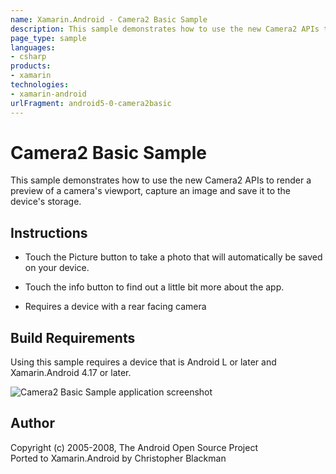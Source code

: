 ```yaml
---
name: Xamarin.Android - Camera2 Basic Sample
description: This sample demonstrates how to use the new Camera2 APIs to render a preview of a camera's viewport, capture an image and save it to the device's...
page_type: sample
languages:
- csharp
products:
- xamarin
technologies:
- xamarin-android
urlFragment: android5-0-camera2basic
---
```

# Camera2 Basic Sample

This sample demonstrates how to use the new Camera2 APIs to render a preview of a camera's viewport, capture an image and save it to the device's storage.

## Instructions
* Touch the Picture button to take a photo that will automatically be saved on your device.

* Touch the info button to find out a little bit more about the app.

* Requires a device with a rear facing camera

## Build Requirements
Using this sample requires a device that is Android L or later and Xamarin.Android 4.17 or later.

![Camera2 Basic Sample application screenshot](Screenshots/Viewfinder.png "Camera2 Basic Sample application screenshot")

## Author
Copyright (c) 2005-2008, The Android Open Source Project  
Ported to Xamarin.Android by Christopher Blackman

